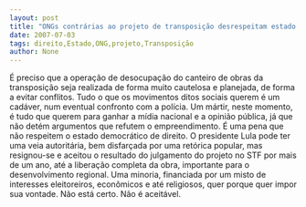 ```yaml
---
layout: post
title: "ONGs contrárias ao projeto de transposição desrespeitam estado democrático de direito"
date: 2007-07-03
tags: direito,Estado,ONG,projeto,Transposição
author: None
---
```

&Eacute; preciso que a opera&ccedil;&atilde;o de desocupa&ccedil;&atilde;o do canteiro de obras da transposi&ccedil;&atilde;o seja realizada de forma muito cautelosa e planejada, de forma a evitar conflitos. 
Tudo o que os movimentos ditos sociais querem &eacute; um cad&aacute;ver, num eventual confronto com a pol&iacute;cia. Um m&aacute;rtir, neste momento, &eacute; tudo que querem para ganhar a m&iacute;dia nacional e a opini&atilde;o p&uacute;blica, j&aacute; que n&atilde;o det&eacute;m argumentos que refutem o empreendimento.
&Eacute; uma pena que n&atilde;o respeitem o estado democr&aacute;tico de direito. 
O presidente Lula pode ter uma veia autorit&aacute;ria, bem disfar&ccedil;ada por uma ret&oacute;rica popular, mas resignou-se e aceitou o resultado do julgamento do projeto no STF por mais de um ano, at&eacute; a libera&ccedil;&atilde;o completa da obra, importante para o desenvolvimento regional.
Uma minoria, financiada por um misto de interesses eleitoreiros, econ&ocirc;micos&nbsp;e at&eacute; religiosos, quer porque quer impor sua vontade. N&atilde;o est&aacute; certo. N&atilde;o &eacute; aceit&aacute;vel. 